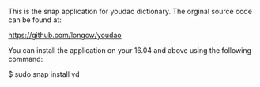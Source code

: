 This is the snap application for youdao dictionary. The orginal source code can be found at:

https://github.com/longcw/youdao

You can install the application on your 16.04 and above using the following command:

$ sudo snap install yd
